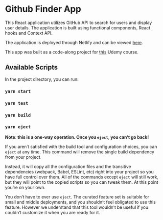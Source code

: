 # Github Finder App

This React application utilizes GitHub API to search for users and display user details. The application is built using functional components, React hooks and Context API.

The application is deployed through Netlify and can be viewed [here](https://githubfinder90384750934.netlify.app/).

This app was built as a code-along project for [this](https://www.udemy.com/course/modern-react-front-to-back/) Udemy course.

## Available Scripts

In the project directory, you can run:

### `yarn start`

### `yarn test`

### `yarn build`

### `yarn eject`

**Note: this is a one-way operation. Once you `eject`, you can’t go back!**

If you aren’t satisfied with the build tool and configuration choices, you can `eject` at any time. This command will remove the single build dependency from your project.

Instead, it will copy all the configuration files and the transitive dependencies (webpack, Babel, ESLint, etc) right into your project so you have full control over them. All of the commands except `eject` will still work, but they will point to the copied scripts so you can tweak them. At this point you’re on your own.

You don’t have to ever use `eject`. The curated feature set is suitable for small and middle deployments, and you shouldn’t feel obligated to use this feature. However we understand that this tool wouldn’t be useful if you couldn’t customize it when you are ready for it.
